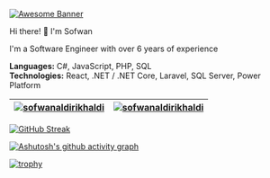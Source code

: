 [![Awesome Banner](https://github-production-user-asset-6210df.s3.amazonaws.com/74038190/240304586-d48893bd-0757-481c-8d7e-ba3e163feae7.png?X-Amz-Algorithm=AWS4-HMAC-SHA256&X-Amz-Credential=AKIAVCODYLSA53PQK4ZA%2F20240802%2Fus-east-1%2Fs3%2Faws4_request&X-Amz-Date=20240802T055905Z&X-Amz-Expires=300&X-Amz-Signature=bc4c6ad19f8ebabca664e3bac5c7e5d6c0c011d016e2989fdf92cb09e7f62a78&X-Amz-SignedHeaders=host&actor_id=156644449&key_id=0&repo_id=588181932)](https://anmol-baranwal.github.io/Cool-GIFs-For-GitHub/#/)

Hi there! 👋 I'm Sofwan

I'm a Software Engineer with over 6 years of experience

**Languages:** C#, JavaScript, PHP, SQL\
**Technologies:** React, .NET / .NET Core, Laravel, SQL Server, Power Platform

| <a href="https://github.com/anuraghazra/github-readme-stats"><img align="center" src="https://github-readme-stats.vercel.app/api?username=sofwanaldirikhaldi&show_icons=true&hide_border=true&theme=default" alt="sofwanaldirikhaldi"/></a> | <a href="https://github.com/anuraghazra/github-readme-stats"><img align="center" src="https://github-readme-stats.vercel.app/api/top-langs/?username=sofwanaldirikhaldi&layout=compact&hide_border=true&theme=default" alt="sofwanaldirikhaldi"/></a> |
| ------------- | ------------- |

[![GitHub Streak](https://streak-stats.demolab.com/?user=sofwanaldirikhaldi&card_width=822&border_radius=0)](https://git.io/streak-stats)

[![Ashutosh's github activity graph](https://github-readme-activity-graph.vercel.app/graph?username=sofwanaldirikhaldi&theme=minimal)](https://github.com/ashutosh00710/github-readme-activity-graph)

[![trophy](https://github-profile-trophy.vercel.app/?username=sofwanaldirikhaldi&margin-w=5)](https://github.com/ryo-ma/github-profile-trophy)
